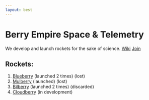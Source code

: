 ```yaml
---
layout: best
---
```


# Berry Empire Space & Telemetry
We develop and launch rockets for the sake of science.
<a href="https://micronations.wiki/wiki/Berry_Empire_Space_%26_Telemetry" target="_blank" class="thickbutton thick"><span>Wiki</span></a>
<a href="https://docs.google.com/forms/d/e/1FAIpQLScMWBTPnBPqcgWMeVJjdl5c5x3pXjz3zFnExVzH83p5tBjjOg/viewform?usp=sf_link" target="_blank" class="thickbutton thick"><span>Join</span></a>

## Rockets:
<ol>
  <li><a href="./rocket/blueberry">Blueberry</a> (launched 2 times) (lost)</li>
  <li><a href="./rocket/mulberry">Mulberry</a> (launched) (lost)</li>
  <li><a href="./rocket/bilberry">Bilberry</a> (launched 2 times) (discarded)</li>
  <li><a href="./rocket/cloudberry">Cloudberry</a> (in development)</li>
</ol>
